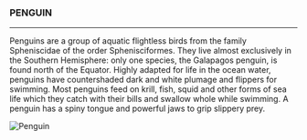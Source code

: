 ### PENGUIN



------------------------------------------------------------------------
Penguins are a group of aquatic flightless birds from the family Spheniscidae of the order Sphenisciformes. They live almost exclusively in the Southern Hemisphere: only one species, the Galapagos penguin, is found north of the Equator. Highly adapted for life in the ocean water, penguins have countershaded dark and white plumage and flippers for swimming. Most penguins feed on krill, fish, squid and other forms of sea life which they catch with their bills and swallow whole while swimming. A penguin has a spiny tongue and powerful jaws to grip slippery prey.

![Penguin](https://upload.wikimedia.org/wikipedia/commons/thumb/0/07/Emperor_Penguin_Manchot_empereur.jpg/263px-Emperor_Penguin_Manchot_empereur.jpg)
